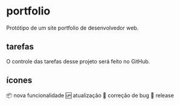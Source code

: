 # portfolio
Protótipo de um site portfolio de desenvolvedor web.

## tarefas

O controle das tarefas desse projeto será feito no GitHub.

## ícones

:package: nova funcionalidade
:up: atualização
:bug: correção de bug
:checkered_flag: release